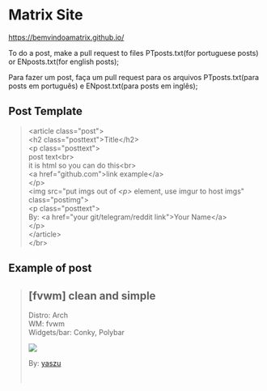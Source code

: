 # Matrix Site
https://bemvindoamatrix.github.io/

To do a post, make a pull request to files PTposts.txt(for portuguese posts) or ENposts.txt(for english posts);

Para fazer um post, faça um pull request para os arquivos PTposts.txt(para posts em português) e ENpost.txt(para posts em inglês);
## Post Template
> \<article class="post"\><br>
> \<h2 class="posttext"\>Title\</h2\><br>
> \<p class="posttext"\><br>
> post text\<br\><br>
> it is html so you can do this\<br\><br>
> \<a href="github.com"\>link example\</a\><br>
> \</p\><br>
> \<img src="put imgs out of _\<p\>_ element, use imgur to host imgs" class="postimg"\><br>
> \<p class="posttext"\><br>
> By: \<a href="your git/telegram/reddit link"\>Your Name\</a\><br>
> \</p\><br>
> \</article\><br>
> \</br\><br>

## Example of post 
> <article class="post">
> <h2 class="posttext">[fvwm] clean and simple</h2>
> <p class="posttext">
> Distro: Arch<br>
> WM: fvwm<br>
> Widgets/bar: Conky, Polybar<br>
> </p>
> <img src="https://i.imgur.com/eMMb2PC.png" class="postimg">
> <p class="posttext">
> By: <a href="https://github.com/yaszu">yaszu</a>
> </p>
> </article>
> </br>
